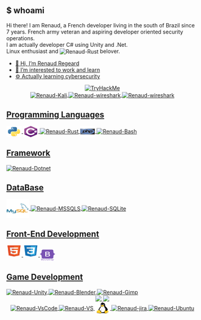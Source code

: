 <h2>$ whoami</h2>
<div>
Hi there! I am Renaud, a French developer living in the south of Brazil since 7 years. French army veteran and aspiring developer oriented security operations.
<br/>
I am actually developer C# using Unity and .Net.
<br/>
Linux enthusiast and <img align="center" alt="Renaud-Rust" height="20" width="30" src="https://cdn.jsdelivr.net/gh/devicons/devicon/icons/rust/rust-plain.svg" /> belover.
</div>

<div align="left">
  <a href="https://github.com/redjigame">
</div>

- 👋 Hi, I’m Renaud Regeard 
- 📝 I’m interested to work and learn
- ⚙ Actually learning cybersecurity

<div align="center" style="display: inline_block">
  <img height="90em" src="https://tryhackme-badges.s3.amazonaws.com/redji.png" alt="TryHackMe">
</div>
<div align="center" style="display: inline_block">
    <img align="center" alt="Renaud-Kali" height="60" width="80" src="https://upload.wikimedia.org/wikipedia/commons/2/2b/Kali-dragon-icon.svg" />
  <img align="center" alt="Renaud-wireshark" height="60" width="80" src="https://upload.wikimedia.org/wikipedia/commons/b/b9/Wireshark_Logo.svg" />
  <img align="center" alt="Renaud-wireshark" height="50" width="60" src="https://nmap.org/images/nmap-project-logo.svg" />

</div>

  
<h2>Programming Languages</h2>
<div style="display: inline_block">
  <img align="center" alt="Renaud-Python" height="30" width="40" src="https://raw.githubusercontent.com/devicons/devicon/master/icons/python/python-original.svg"/>
  <img align="center" alt="Renaud-Csharp" height="30" width="40" src="https://raw.githubusercontent.com/devicons/devicon/master/icons/csharp/csharp-original.svg"/>
  <img align="center" alt="Renaud-Rust" height="30" width="40" src="https://cdn.jsdelivr.net/gh/devicons/devicon/icons/rust/rust-plain.svg" />
  <img align="center" alt="Renaud-Php" height="30" width="40"src="https://raw.githubusercontent.com/devicons/devicon/master/icons/php/php-original.svg"/>
  <img align="center" alt="Renaud-Bash" height="30" width="40"src="https://www.vectorlogo.zone/logos/gnu_bash/gnu_bash-icon.svg"/>
</div> 
  
<h2>Framework</h2>
<div style="display: inline_block">  
  <img align="center" alt="Renaud-Dotnet" height="30" width="40" src="https://cdn.jsdelivr.net/gh/devicons/devicon/icons/dotnetcore/dotnetcore-original.svg" />
</div>
  
<h2>DataBase</h2>
<div style="display: inline_block">  
<img align="center" alt="Renaud-MySQL" height="50" width="60" src="https://raw.githubusercontent.com/devicons/devicon/master/icons/mysql/mysql-original-wordmark.svg"/>
  <img align="center" alt="Renaud-MSSQLS" height="50" width="60" src="https://www.svgrepo.com/show/303229/microsoft-sql-server-logo.svg"/>
  <img align="center" alt="Renaud-SQLite" height="50" width="60" src="https://cdn.jsdelivr.net/gh/devicons/devicon/icons/sqlite/sqlite-original.svg" />
</div>
  
<h2>Front-End Development</h2>
<div style="display: inline_block">
      <img alt="Renaud-HTML" height="30" width="40" src="https://raw.githubusercontent.com/devicons/devicon/master/icons/html5/html5-original.svg">
      <img alt="Renaud-CSS" height="30" width="40" src="https://raw.githubusercontent.com/devicons/devicon/master/icons/css3/css3-original.svg">
      <img align="center" alt="Renaud-HTML" height="30" width="40" src="https://raw.githubusercontent.com/devicons/devicon/master/icons/bootstrap/bootstrap-plain-wordmark.svg">
</div>
  
  <h2>Game Development</h2>
<div style="display: inline_block">  
  <img align="center" alt="Renaud-Unity" height="30" width="40" src="https://cdn.jsdelivr.net/gh/devicons/devicon/icons/unity/unity-original.svg" />
  <img align="center" alt="Renaud-Blender" height="30" width="40" src="https://download.blender.org/branding/community/blender_community_badge_white.svg" />
  <img align="center" alt="Renaud-Gimp" height="30" width="40" src="https://cdn.jsdelivr.net/gh/devicons/devicon/icons/gimp/gimp-original-wordmark.svg" />
</div>
      
       

  <div align="center">
  <a href="https://github.com/redjigame">
    <img height="180em" src="https://github-readme-stats.vercel.app/api?username=redjigame&show_icons=true&theme=dark&include_all_commits=true&count_private=true"/>
  <img height="180em" src="https://github-readme-stats.vercel.app/api/top-langs/?username=redjigame&layout=compact&langs_count=7&theme=dark"/>
</div>
    
<div align="center" style="display: inline_block">
  <img align="center" alt="Renaud-VsCode" height="30" width="40" src="https://cdn.jsdelivr.net/gh/devicons/devicon/icons/vscode/vscode-original.svg" />
  <img align="center" alt="Renaud-VS" height="30" width="40" src="https://cdn.jsdelivr.net/gh/devicons/devicon/icons/visualstudio/visualstudio-plain.svg" />
  <img align="center" alt="Renaud-Linux" height="30" width="40" src="https://raw.githubusercontent.com/devicons/devicon/master/icons/linux/linux-original.svg"/>
  <img align="center" alt="Renaud-jira" height="30" width="40" src="https://cdn.jsdelivr.net/gh/devicons/devicon/icons/jira/jira-original.svg" />
   <img align="center" alt="Renaud-Ubuntu" height="30" width="40" src="https://cdn.jsdelivr.net/gh/devicons/devicon/icons/ubuntu/ubuntu-plain.svg" />
  
</div>
    


    
    
